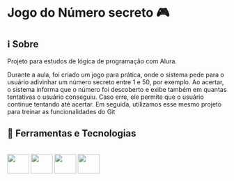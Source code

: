 <h1>Jogo do Número secreto 🎮</h1>

<h2>ℹ️ Sobre</h2>
<p>Projeto para estudos de lógica de programação com Alura.</p>
<p>Durante a aula, foi criado um jogo para prática, onde o sistema pede para o usuário adivinhar um número secreto entre 1 e 50, por exemplo. 
Ao acertar, o sistema informa que o número foi descoberto e exibe também em quantas tentativas o usuário conseguiu. Caso erre, ele permite que o usuário continue tentando até acertar.
Em seguida, utilizamos esse mesmo projeto para treinar as funcionalidades do Git</p>

<h2>🚀 Ferramentas e Tecnologias</h2>
<div> 
  <br><img src="https://cdn.jsdelivr.net/gh/devicons/devicon@latest/icons/css3/css3-original.svg" width="50" height="45"/>    
  <img src="https://cdn.jsdelivr.net/gh/devicons/devicon@latest/icons/html5/html5-original.svg" width="50" height="45"/>
  <img src="https://cdn.jsdelivr.net/gh/devicons/devicon@latest/icons/javascript/javascript-original.svg" width="50" height="45"/>   
  <img src="https://cdn.jsdelivr.net/gh/devicons/devicon@latest/icons/git/git-original.svg" width="50" height="45"/>       
</div>


        
